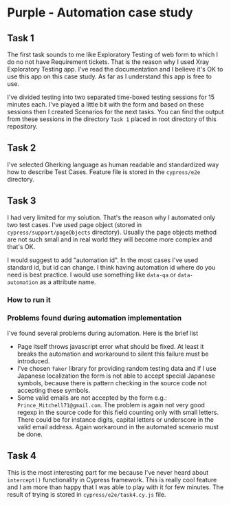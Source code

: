 # Purple - Automation case study

## Task 1
The first task sounds to me like Exploratory Testing of web form to which I do no not have Requirement tickets.
That is the reason why I used Xray Exploratory Testing app.
I've read the documentation and I believe it's OK to use this app on this case study.
As far as I understand this app is free to use.

I've divided testing into two separated time-boxed testing sessions for 15 minutes each.
I've played a little bit with the form and based on these sessions then I created Scenarios for the next tasks.
You can find the output from these sessions in the directory `Task 1` placed in root directory of this repository.

## Task 2
I've selected Gherking language as human readable and standardized way how to describe Test Cases.
Feature file is stored in the `cypress/e2e` directory.

## Task 3
I had very limited for my solution. That's the reason why I automated only two test cases.
I've used page object (stored in `cypress/support/pageObjects` directory).
Usually the page objects method are not such small and in real world they will become more complex and that's OK.

I would suggest to add "automation id". In the most cases I've used standard id, but id can change.
I think having automation id where do you need is best practice.
I would use something like `data-qa` or `data-automation` as a attribute name.

### How to run it

### Problems found during automation implementation
I've found several problems during automation. Here is the brief list
* Page itself throws javascript error what should be fixed. At least it breaks the automation and workaround to silent this failure must be introduced. 
* I've chosen `faker` library for providing random testing data and if I use Japanese localization the form is not able to accept special Japanese symbols, because there is pattern checking in the source code not accepting these symbols.
* Some valid emails are not accepted by the form e.g.: `Prince_Mitchell71@gmail.com`. The problem is again not very good regexp in the source code for this field counting only with small letters. There could be for instance digits, capital letters or underscore in the valid email address. Again workaround in the automated scenario must be done.

## Task 4
This is the most interesting part for me because I've never heard about `intercept()` functionality in Cypress framework.
This is really cool feature and I am more than happy that I was able to play with it for few minutes.
The result of trying is stored in `cypress/e2e/task4.cy.js` file.